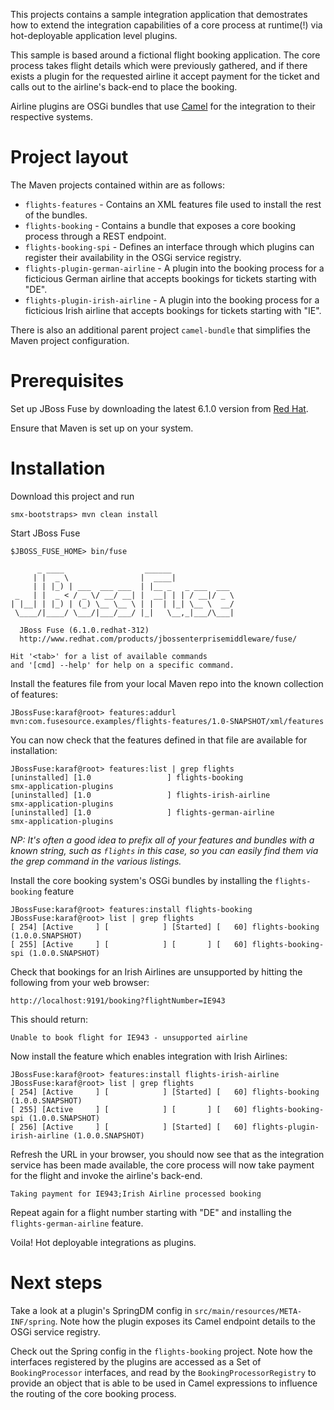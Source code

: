 This projects contains a sample integration application that demostrates how to extend the integration capabilities of a core process at runtime(!) via hot-deployable application level plugins.

This sample is based around a fictional flight booking application. The core process takes flight details which were previously gathered, and if there exists a plugin for the requested airline it accept payment for the ticket and calls out to the airline's back-end to place the booking. 

Airline plugins are OSGi bundles that use [Camel](http://camel.apache.org/) for the integration to their respective systems.

Project layout
==============
The Maven projects contained within are as follows:

* `flights-features` - Contains an XML features file used to install the rest of the bundles.
* `flights-booking` - Contains a bundle that exposes a core booking process through a REST endpoint.
* `flights-booking-spi` - Defines an interface through which plugins can register their availability in the OSGi service registry.
* `flights-plugin-german-airline` - A plugin into the booking process for a ficticious German airline that accepts bookings for tickets starting with "DE".
* `flights-plugin-irish-airline` - A plugin into the booking process for a ficticious Irish airline that accepts bookings for tickets starting with "IE".

There is also an additional parent project `camel-bundle` that simplifies the Maven project configuration.

Prerequisites
=============
Set up JBoss Fuse by downloading the latest 6.1.0 version from [Red Hat](https://access.redhat.com/jbossnetwork/).

Ensure that Maven is set up on your system. 

Installation
============
Download this project and run

	smx-bootstraps> mvn clean install

Start JBoss Fuse

	$JBOSS_FUSE_HOME> bin/fuse
	
          _ ____                  ______
         | |  _ \                |  ____|
         | | |_) | ___  ___ ___  | |__ _   _ ___  ___
     _   | |  _ < / _ \/ __/ __| |  __| | | / __|/ _ \
    | |__| | |_) | (_) \__ \__ \ | |  | |_| \__ \  __/
     \____/|____/ \___/|___/___/ |_|   \__,_|___/\___|

      JBoss Fuse (6.1.0.redhat-312)
      http://www.redhat.com/products/jbossenterprisemiddleware/fuse/

    Hit '<tab>' for a list of available commands
    and '[cmd] --help' for help on a specific command.


Install the features file from your local Maven repo into the known collection of features:

	JBossFuse:karaf@root> features:addurl mvn:com.fusesource.examples/flights-features/1.0-SNAPSHOT/xml/features

You can now check that the features defined in that file are available for installation:

	JBossFuse:karaf@root> features:list | grep flights
	[uninstalled] [1.0                 ] flights-booking                      smx-application-plugins           
	[uninstalled] [1.0                 ] flights-irish-airline                smx-application-plugins           
	[uninstalled] [1.0                 ] flights-german-airline               smx-application-plugins

_NP: It's often a good idea to prefix all of your features and bundles with a known string, such as `flights` in this case, so you can easily find them via the grep command in the various listings._

Install the core booking system's OSGi bundles by installing the `flights-booking` feature

	JBossFuse:karaf@root> features:install flights-booking
	JBossFuse:karaf@root> list | grep flights
	[ 254] [Active     ] [            ] [Started] [   60] flights-booking (1.0.0.SNAPSHOT)
	[ 255] [Active     ] [            ] [       ] [   60] flights-booking-spi (1.0.0.SNAPSHOT)

Check that bookings for an Irish Airlines are unsupported by hitting the following from your web browser:

	http://localhost:9191/booking?flightNumber=IE943

This should return:

	Unable to book flight for IE943 - unsupported airline

Now install the feature which enables integration with Irish Airlines:

	JBossFuse:karaf@root> features:install flights-irish-airline 
	JBossFuse:karaf@root> list | grep flights
	[ 254] [Active     ] [            ] [Started] [   60] flights-booking (1.0.0.SNAPSHOT)
	[ 255] [Active     ] [            ] [       ] [   60] flights-booking-spi (1.0.0.SNAPSHOT)
	[ 256] [Active     ] [            ] [Started] [   60] flights-plugin-irish-airline (1.0.0.SNAPSHOT)

Refresh the URL in your browser, you should now see that as the integration service has been made available, the core process will now take payment for the flight and invoke the airline's back-end.

	Taking payment for IE943;Irish Airline processed booking 

Repeat again for a flight number starting with "DE" and installing the `flights-german-airline` feature.

Voila! Hot deployable integrations as plugins.

Next steps
==========

Take a look at a plugin's SpringDM config in `src/main/resources/META-INF/spring`. Note how the plugin exposes its Camel endpoint details to the OSGi service registry.

Check out the Spring config in the `flights-booking` project. Note how the interfaces registered by the plugins are accessed as a Set of `BookingProcessor` interfaces, and read by the `BookingProcessorRegistry` to provide an object that is able to be used in Camel expressions to influence the routing of the core booking process.
